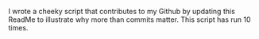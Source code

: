 I wrote a cheeky script that contributes to my Github by updating this ReadMe to illustrate why more than commits matter. This script has run 10 times.